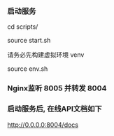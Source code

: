 ### 启动服务
cd scripts/ </n>

source start.sh </n>

请务必先构建虚拟环境 venv

source env.sh </n>

### Nginx监听 8005 并转发 8004

### 启动服务后, 在线API文档如下<br>
http://0.0.0.0:8004/docs <br>